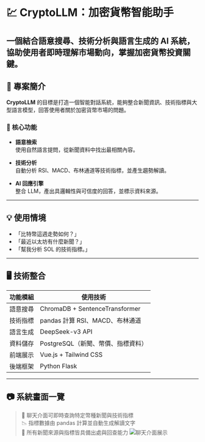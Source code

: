 # 💹 CryptoLLM：加密貨幣智能助手

一個結合語意搜尋、技術分析與語言生成的 AI 系統，協助使用者**即時理解市場動向**，掌握加密貨幣投資關鍵。
---

## 📌 專案簡介

**CryptoLLM** 的目標是打造一個智能對話系統，能夠整合新聞資訊、技術指標與大型語言模型，回答使用者關於加密貨幣市場的問題。

### 🔧 核心功能

- **語意檢索**  
  使用自然語言提問，從新聞資料中找出最相關內容。

- **技術分析**  
  自動分析 RSI、MACD、布林通道等技術指標，並產生趨勢解讀。

- **AI 回應引擎**  
  整合 LLM，產出具邏輯性與可信度的回答，並標示資料來源。
---

## 💡 使用情境
- 「比特幣這週走勢如何？」
- 「最近以太坊有什麼新聞？」
- 「幫我分析 SOL 的技術指標。」
---

## 🖥️ 技術整合
| 功能模組     | 使用技術 |
|--------------|-----------|
| 語意搜尋     | ChromaDB + SentenceTransformer |
| 技術指標     | pandas 計算 RSI、MACD、布林通道 |
| 語言生成     | DeepSeek-v3 API |
| 資料儲存     | PostgreSQL（新聞、幣價、指標資料） |
| 前端展示     | Vue.js + Tailwind CSS |
| 後端框架     | Python Flask |

---

## 📷 系統畫面一覽
> 🧾 聊天介面可即時查詢特定幣種新聞與技術指標  
> 📉 指標數據由 pandas 計算並自動生成解讀文字  
> 🔗 所有新聞來源與指標皆具備出處與回查能力
![聊天介面展示](./assets/image.png)
